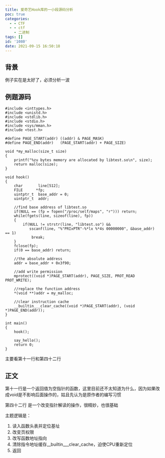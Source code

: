 ```yaml
---
title: 爱奇艺Hook库的一小段源码分析
poc: true
categories:
  - - CTF
  - - ctf
    - 二进制
tags: []
id: '1080'
date: 2021-09-15 16:50:18
---
```


## 背景

例子实在是太好了，必须分析一波

## 例题源码

```
#include <inttypes.h>
#include <unistd.h>
#include <stdlib.h>
#include <stdio.h>
#include <sys/mman.h>
#include <test.h>

#define PAGE_START(addr) ((addr) & PAGE_MASK)
#define PAGE_END(addr)   (PAGE_START(addr) + PAGE_SIZE)

void *my_malloc(size_t size)
{
    printf("%zu bytes memory are allocated by libtest.so\n", size);
    return malloc(size);
}

void hook()
{
    char       line[512];
    FILE      *fp;
    uintptr_t  base_addr = 0;
    uintptr_t  addr;

    //find base address of libtest.so
    if(NULL == (fp = fopen("/proc/self/maps", "r"))) return;
    while(fgets(line, sizeof(line), fp))
    {
        if(NULL != strstr(line, "libtest.so") &&
           sscanf(line, "%"PRIxPTR"-%*lx %*4s 00000000", &base_addr) == 1)
            break;
    }
    fclose(fp);
    if(0 == base_addr) return;

    //the absolute address
    addr = base_addr + 0x3f90;
    
    //add write permission
    mprotect((void *)PAGE_START(addr), PAGE_SIZE, PROT_READ  PROT_WRITE);

    //replace the function address
    *(void **)addr = my_malloc;

    //clear instruction cache
    __builtin___clear_cache((void *)PAGE_START(addr), (void *)PAGE_END(addr));
}

int main()
{
    hook();
    
    say_hello();
    return 0;
}
```

主要看第十一行和第四十二行

## 正文

第十一行是一个返回值为空指针的函数，这里目前还不太知道为什么，因为如果改成void是不影响后面操作的，姑且先认为是原作者的编写习惯

第四十二行 是一个改变指针解读的操作，很精妙，也很基础

主题逻辑是：

1.  读入函数头表并定位基址
2.  改变页权限
3.  改写函数地址指向
4.  清除指令地址缓存\_\_builtin\_\_\_clear\_cache，迫使CPU重新定位
5.  返回